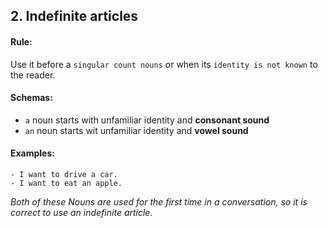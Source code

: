 ## 2. Indefinite articles

#### Rule:

Use it before a `singular count nouns` or when its `identity is not known` to the reader.

#### Schemas:

- `a`  noun starts with unfamiliar identity and **consonant sound**
- `an`  noun starts wit unfamiliar identity and **vowel sound**

#### Examples:
```
- I want to drive a car.
- I want to eat an apple.
```
_Both of these Nouns are used for the first time in a conversation, so it is correct to use an indefinite article._
